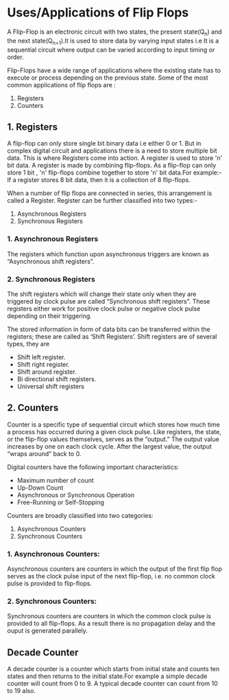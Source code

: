 # Uses/Applications of Flip Flops

A Flip-Flop is an electronic circuit with two states, the present state(Q<sub>n</sub>) and the next state(Q<sub>n+1</sub>).It is used to store data by varying input states i.e It is a sequential circuit where output can be varied according to input timing or order.

Flip-Flops have a wide range of applications where the existing state has to execute or process depending on the previous state.
Some of the most common applications of flip flops are :

  1. Registers
  2. Counters


## 1. Registers

A flip-flop can only store single bit binary data i.e either 0 or 1. But in complex digital circuit and applications there is a need to store multiple bit data. This is where Registers come into action. A register is used to store 'n' bit data. A register is made by combining flip-flops. As a flip-flop can only store 1 bit , 'n' flip-flops combine together to store 'n' bit data.For example:- If a register stores 8 bit data, then it is a collection of 8 flip-flops.

When a number of flip flops are connected in series, this arrangement is called a Register. Register can be further classified into two types:-

  1. Asynchronous Registers
  2. Synchronous Registers

### 1. Asynchronous Registers

The registers which function upon asynchronous triggers are known as “Asynchronous shift registers”.

### 2. Synchronous Registers

The shift registers which will change their state only when they are triggered by clock pulse are called “Synchronous shift registers”. These registers either work for positive clock pulse or negative clock pulse depending on their triggering.


The stored information in form of data bits can be transferred within the registers; these are called as ‘Shift Registers’.
Shift registers are of several types, they are

  * Shift left register.
  * Shift right register.
  * Shift around register.
  * Bi directional shift registers.
  * Universal shift registers


## 2. Counters

Counter is a specific type of sequential circuit which stores how much time a process has occurred during a given clock pulse. Like registers, the state, or the flip-flop values themselves, serves as the “output.” The output value increases by one on each clock cycle. After the largest value, the output “wraps around” back to 0.

Digital counters have the following important characteristics:

  * Maximum number of count
  * Up-Down Count
  * Asynchronous or Synchronous Operation
  * Free-Running or Self-Stopping

Counters are broadly classified into two categories:

  1. Asynchronous Counters
  2. Synchronous Counters

### 1. Asynchronous Counters:

Asynchronous counters are counters in which the output of the first flip flop serves as the clock pulse input of the next flip-flop, i.e. no common clock pulse is provided to flip-flops. 

### 2. Synchronous Counters:

Synchronous counters are counters in which the common clock pulse is provided to all flip-flops. As a result there is no propagation delay and the ouput is generated parallely.


## Decade Counter

A decade counter is a counter which starts from initial state and counts ten states and then returns to the initial state.For example a simple decade counter will count from 0 to 9. A typical decade counter can count from 10 to 19 also.

